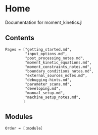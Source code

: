 # Home

Documentation for moment\_kinetics.jl

## Contents

```@contents
Pages = ["getting_started.md",
         "input_options.md",
         "post_processing_notes.md",
         "moment_kinetic_equations.md",
         "moment_constraints_notes.md",
         "boundary_conditions_notes.md",
         "external_sources_notes.md",
         "debugging-hints.md",
         "parameter_scans.md",
         "developing.md",
         "manual_setup.md",
         "machine_setup_notes.md",
        ]
```

## Modules

```@index
Order = [:module]
```
